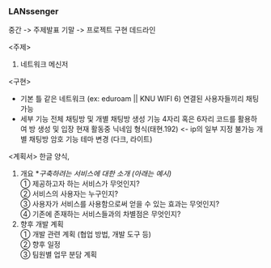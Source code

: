 ### LANssenger

중간 -> 주제발표
기말 -> 프로젝트 구현 데드라인

<주제>

1. 네트워크 메신저

<구현>

- 기본 틀
  같은 네트워크 (ex: eduroam || KNU WIFI 6) 연결된 사용자들끼리 채팅 가능
- 세부 기능
  전체 채팅방 및 개별 채팅방 생성 기능
  4자리 혹은 6자리 코드를 활용하여 방 생성 및 입장
  현재 활동중
  닉네임 형식(태현.192) <- ip의 일부 지정 불가능
  개별 채팅방 암호 기능
  테마 변경 (다크, 라이트)

<계획서>
한글 양식,

1. 개요 \*_구축하려는 서비스에 대한 소개 (아래는 예시)_  
   ① 제공하고자 하는 서비스가 무엇인지?  
   ② 서비스의 사용자는 누구인지?  
   ③ 사용자가 서비스를 사용함으로써 얻을 수 있는 효과는 무엇인지?  
   ④ 기존에 존재하는 서비스들과의 차별점은 무엇인지?
2. 향후 개발 계획  
   ① 개발 관련 계획 (협업 방법, 개발 도구 등)  
   ② 향후 일정  
   ③ 팀원별 업무 분담 계획
